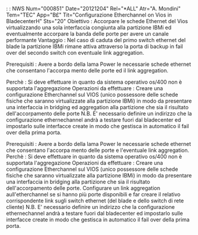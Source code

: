  :  : NWS Num="000851" Date="20121204" Rel="\*ALL" Atr="A. Mondini" Tem="TEC" App="B£" Tit="Configurazione Etherchannel on Vios in BladecenterH" Sts="20"
Obiettivo :  Accorpare le schede Ethernet del Vios virtualizzando una sola interfaccia congiunta alla
partizione IBMi ed eventualmente accorpare la banda delle porte per avere un canale performante 
Vantaggio :  Nel caso di caduta del primo switch ethernet del blade la partizione IBMi rimane attiva
attraverso la porta di backup in fail over del secondo switch con eventuale link aggregation.

Prerequisiti :  Avere a bordo della lama Power le necessarie schede ethernet che consentano l'accorpa
mento delle porte ed il link aggregation.

Perchè :  Si deve effettuare in quanto da sistema operativo os/400 non è supportata l'aggregazione Operazioni da effettuare :  Creare una configurazione Etherchannel sul VIOS (unico possessore delle schede fisiche che saranno virtualizzate alla partizione IBMi) in modo da presentare una interfaccia
in bridging ed aggregation alla partizione che sia il risultato dell'accorpamento delle porte 
N.B. E' necessario definire un indirizzo che la configurazione ethernechannel andrà a testare fuori
dal bladecenter ed impostarlo sulle interfacce create in modo che gestisca in automatico il fail over della prima porta.

Prerequisiti :  Avere a bordo della lama Power le necessarie schede ethernet che consentano l'accorpa
mento delle porte e l'eventuale link aggregation.
Perchè :  Si deve effettuare in quanto da sistema operativo os/400 non è supportata l'aggregazione Operazioni da effettuare :  Creare una configurazione Etherchannel sul VIOS (unico possessore delle schede fisiche che saranno virtualizzate alla partizione IBMi) in modo da presentare una interfaccia
in bridging alla partizione che sia il risultato dell'accorpamento delle porte.
Configurare un link aggregation aull'etherchannel se si hanno più porte disponibili e far creare il relativo corrispondente link sugli switch ethernet (del blade e dello switch di rete cliente) N.B. E' necessario definire un indirizzo che la configurazione ethernechannel andrà a testare fuori
dal bladecenter ed impostarlo sulle interfacce create in modo che gestisca in automatico il fail over della prima porta.

